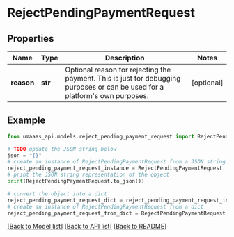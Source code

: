 # RejectPendingPaymentRequest


## Properties

Name | Type | Description | Notes
------------ | ------------- | ------------- | -------------
**reason** | **str** | Optional reason for rejecting the payment. This is just for debugging purposes or can be used for a platform&#39;s own purposes. | [optional] 

## Example

```python
from umaaas_api.models.reject_pending_payment_request import RejectPendingPaymentRequest

# TODO update the JSON string below
json = "{}"
# create an instance of RejectPendingPaymentRequest from a JSON string
reject_pending_payment_request_instance = RejectPendingPaymentRequest.from_json(json)
# print the JSON string representation of the object
print(RejectPendingPaymentRequest.to_json())

# convert the object into a dict
reject_pending_payment_request_dict = reject_pending_payment_request_instance.to_dict()
# create an instance of RejectPendingPaymentRequest from a dict
reject_pending_payment_request_from_dict = RejectPendingPaymentRequest.from_dict(reject_pending_payment_request_dict)
```
[[Back to Model list]](../README.md#documentation-for-models) [[Back to API list]](../README.md#documentation-for-api-endpoints) [[Back to README]](../README.md)


